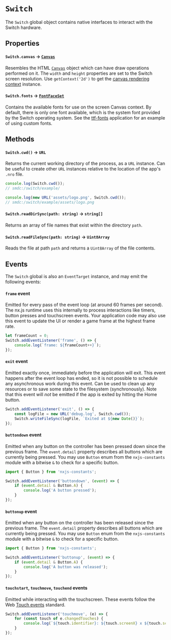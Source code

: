 # `Switch`

The `Switch` global object contains native interfaces to interact with the Switch hardware.

## Properties

#### `Switch.canvas` -> [`Canvas`](./canvas.md)

Resembles the HTML [`Canvas`](./canvas.md) object which can have draw operations performed on it.
The `width` and `height` properties are set to the Switch screen resolution.
Use `getContext('2d')` to get the [canvas rendering context](https://developer.mozilla.org/en-US/docs/Web/API/CanvasRenderingContext2D) instance.

#### `Switch.fonts` -> [`FontFaceSet`](https://developer.mozilla.org/en-US/docs/Web/API/FontFaceSet)

Contains the available fonts for use on the screen Canvas context.
By default, there is only one font available, which is the system font provided by the Switch operating system.
See the [ttf-fonts](../apps/ttf-font/) application for an example of using custom fonts.

## Methods

#### `Switch.cwd()` -> `URL`

Returns the current working directory of the process, as a `URL` instance. Can be useful to
create other `URL` instances relative to the location of the app's `.nro` file.

```ts
console.log(Switch.cwd());
// smdc:/switch/example/

console.log(new URL('assets/logo.png', Switch.cwd());
// smdc:/switch/example/assets/logo.png
```

#### `Switch.readDirSync(path: string)` -> `string[]`

Returns an array of file names that exist within the directory `path`.

#### `Switch.readFileSync(path: string)` -> `Uint8Array`

Reads the file at path `path` and returns a `Uint8Array` of the file contents.

## Events

The `Switch` global is also an `EventTarget` instance, and may emit the following events:

#### `frame` event

Emitted for every pass of the event loop (at around 60 frames per second).
The nx.js runtime uses this internally to process interactions like timers, button presses and touchscreen events.
Your application code may also use this event to update the UI or render a game frame at the highest frame rate.

```ts
let frameCount = 0;
Switch.addEventListener('frame', () => {
    console.log(`frame: ${frameCount++}`);
});
```

#### `exit` event

Emitted exactly once, immediately before the application will exit. This event happens after the event loop has ended,
so it is not possible to schedule any asynchronous work during this event. Can be used to clean up any resources
or to save some state to the filesystem (synchronously). Note that this event will _not_ be emitted if the app is exited
by hitting the Home button.

```ts
Switch.addEventListener('exit', () => {
    const logFile = new URL('debug.log', Switch.cwd());
    Switch.writeFileSync(logFile, `Exited at ${new Date()}`);
});
```

#### `buttondown` event

Emitted when any button on the controller has been pressed down since the previous frame.
The `event.detail` property describes all buttons which are currently being pressed.
You may use `Button` enum from the `nxjs-constants` module with a bitwise `&` to check for a specific button.

```ts
import { Button } from 'nxjs-constants';

Switch.addEventListener('buttondown', (event) => {
    if (event.detail & Button.A) {
        console.log('A button pressed');
    }
});
```

#### `buttonup` event

Emitted when any button on the controller has been released since the previous frame.
The `event.detail` property describes all buttons which are currently being pressed.
You may use `Button` enum from the `nxjs-constants` module with a bitwise `&` to check for a specific button.

```ts
import { Button } from 'nxjs-constants';

Switch.addEventListener('buttonup', (event) => {
    if (event.detail & Button.A) {
        console.log('A button was released');
    }
});
```

#### `touchstart`, `touchmove`, `touchend` events

Emitted while interacting with the touchscreen. These events follow the Web [Touch events](https://developer.mozilla.org/en-US/docs/Web/API/Touch_events) standard.

```ts
Switch.addEventListener('touchmove', (e) => {
    for (const touch of e.changedTouches) {
        console.log(`${touch.identifier}: ${touch.screenX} x ${touch.screenY}`);
    }
});
```
